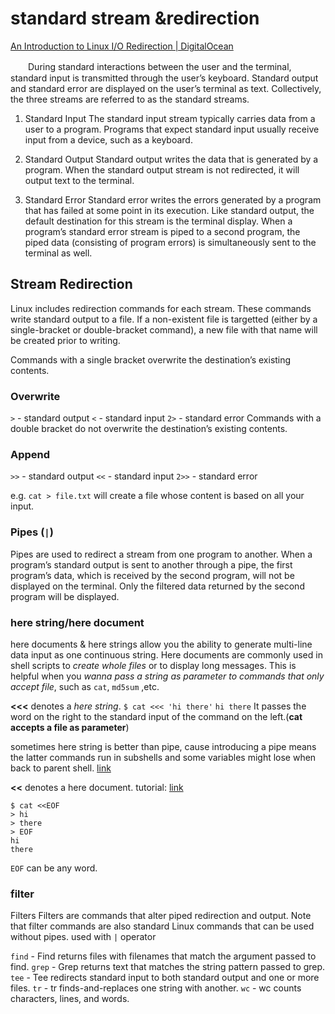 standard stream &redirection
========================
[An Introduction to Linux I/O Redirection | DigitalOcean](https://www.digitalocean.com/community/tutorials/an-introduction-to-linux-i-o-redirection)

　　During standard interactions between the user and the terminal, standard input is transmitted through the user’s keyboard. Standard output and standard error are displayed on the user’s terminal as text. Collectively, the three streams are referred to as the standard streams.
1. Standard Input
    The standard input stream typically carries data from a user to a program. Programs that expect standard input usually receive input from a device, such as a keyboard. 

2. Standard Output
Standard output writes the data that is generated by a program. When the standard output stream is not redirected, it will output text to the terminal. 

3. Standard Error
Standard error writes the errors generated by a program that has failed at some point in its execution. Like standard output, the default destination for this stream is the terminal display.
When a program’s standard error stream is piped to a second program, the piped data (consisting of program errors) is simultaneously sent to the terminal as well.


Stream Redirection
---
Linux includes redirection commands for each stream. These commands write standard output to a file. If a non-existent file is targetted (either by a single-bracket or double-bracket command), a new file with that name will be created prior to writing.

Commands with a single bracket overwrite the destination’s existing contents.

### Overwrite
`>` - standard output
`<` - standard input
`2>` - standard error
Commands with a double bracket do not overwrite the destination’s existing contents.

### Append
`>>` - standard output
`<<` - standard input
`2>>` - standard error

e.g.
`cat > file.txt`  will create a file whose content is based on all your input.

### Pipes (`|`)
Pipes are used to redirect a stream from one program to another. When a program’s standard output is sent to another through a pipe, the first program’s data, which is received by the second program, will not be displayed on the terminal. Only the filtered data returned by the second program will be displayed.

### here string/here document
here documents & here strings allow you the ability to generate multi-line data input as one continuous string. 
Here documents are commonly used in shell scripts to *create whole files* or to display long messages. This is helpful when you *wanna pass a string as parameter to commands that only accept file*, such as `cat`, `md5sum` ,etc.

**<<<** denotes a *here string*.
`$ cat <<< 'hi there'`
`hi there`
It passes the word on the right to the standard input of the command on the left.(**cat accepts a file as parameter**)

sometimes here string is better than pipe, cause introducing a pipe means the latter commands run in subshells and some variables might lose when back to parent shell. [link](https://unix.stackexchange.com/questions/80362/what-does-mean)

**<<** denotes a here document. tutorial: [link](https://bash.cyberciti.biz/guide/Here_documents)
```
$ cat <<EOF
> hi
> there
> EOF
hi
there
```
`EOF` can be any word.


### filter
Filters
Filters are commands that alter piped redirection and output. Note that filter commands are also standard Linux commands that can be used without pipes.
used with `|` operator

`find` - Find returns files with filenames that match the argument passed to find.
`grep` - Grep returns text that matches the string pattern passed to grep.
`tee` - Tee redirects standard input to both standard output and one or more files.
`tr` - tr finds-and-replaces one string with another.
`wc` - wc counts characters, lines, and words.




